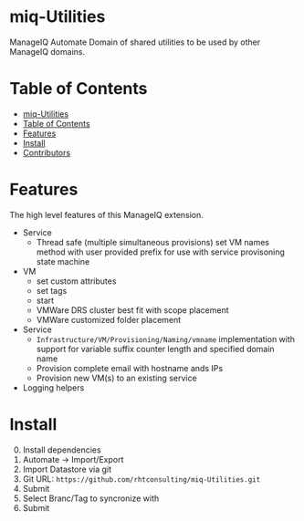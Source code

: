 # miq-Utilities
ManageIQ Automate Domain of shared utilities to be used by other ManageIQ domains.

# Table of Contents
* [miq-Utilities](#miq-utilities)
* [Table of Contents](#table-of-contents)
* [Features](#features)
* [Install](#install)
* [Contributors](#contributors)

# Features
The high level features of this ManageIQ extension.

* Service
  * Thread safe (multiple simultaneous provisions) set VM names method with user provided prefix for use with service provisoning state machine
* VM
  * set custom attributes
  * set tags
  * start
  * VMWare DRS cluster best fit with scope placement
  * VMWare customized folder placement
* Service
  * `Infrastructure/VM/Provisioning/Naming/vmname` implementation with support for variable suffix counter length and specified domain name
  * Provision complete email with hostname ands IPs
  * Provision new VM(s) to an existing service
* Logging helpers

# Install
0. Install dependencies
1. Automate -> Import/Export
2. Import Datastore via git
3. Git URL: `https://github.com/rhtconsulting/miq-Utilities.git`
4. Submit
5. Select Branc/Tag to syncronize with
6. Submit
